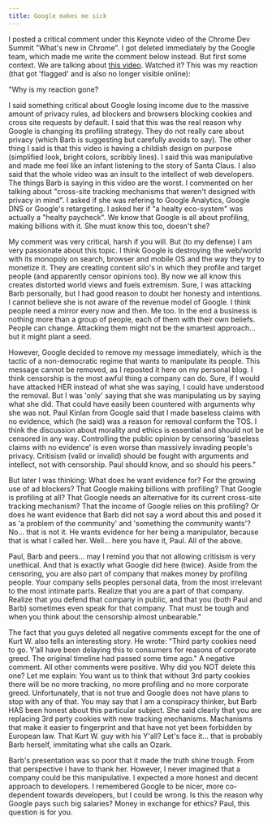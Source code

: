 ```yaml
---
title: Google makes me sick
---
```


I posted a critical comment under this Keynote video of the Chrome Dev Summit "What's new in Chrome". I got deleted immediately by the Google team, which made me write the comment below instead. But first some context. We are talking about [this video](https://www.youtube.com/watch?v=Df2U9-R-OJs). Watched it? This was my reaction (that got 'flagged' and is also no longer visible online):

"Why is my reaction gone?

I said something critical about Google losing income due to the massive amount of privacy rules, ad blockers and browsers blocking cookies and cross site requests by default. I said that this was the real reason why Google is changing its profiling strategy. They do not really care about privacy (which Barb is suggesting but carefully avoids to say). The other thing I said is that this video is having a childish design on purpose (simplified look, bright colors, scribbly lines). I said this was manipulative and made me feel like an infant listening to the story of Santa Claus. I also said that the whole video was an insult to the intellect of web developers. The things Barb is saying in this video are the worst. I commented on her talking about "cross-site tracking mechanisms that weren't designed with privacy in mind". I asked if she was refering to Google Analytics, Google DNS or Google's retargeting. I asked her if "a healty eco-system" was actually a "healty paycheck". We know that Google is all about profiling, making billions with it. She must know this too, doesn't she?

My comment was very critical, harsh if you will. But (to my defense) I am very passionate about this topic. I think Google is destroying the web/world with its monopoly on search, browser and mobile OS and the way they try to monetize it. They are creating content silo's in which they profile and target people (and apparently censor opinions too). By now we all know this creates distorted world views and fuels extremism. Sure, I was attacking Barb personally, but I had good reason to doubt her honesty and intentions. I cannot believe she is not aware of the revenue model of Google. I think people need a mirror every now and then. Me too. In the end a business is nothing more than a group of people, each of them with their own beliefs. People can change. Attacking them might not be the smartest approach... but it might plant a seed.

However, Google decided to remove my message immediately, which is the tactic of a non-democratic regime that wants to manipulate its people. This message cannot be removed, as I reposted it here on my personal blog. I think censorship is the most awful thing a company can do. Sure, if I would have attacked HER instead of what she was saying, I could have understood the removal. But I was 'only' saying that she was manipulating us by saying what she did. That could have easily been countered with arguments why she was not. Paul Kinlan from Google said that I made baseless claims with no evidence, which (he said) was a reason for removal conform the TOS. I think the discussion about morality and ethics is essential and should not be censored in any way. Controlling the public opinion by censoring 'baseless claims with no evidence' is even worse than massively invading people's privacy. Critisism (valid or invalid) should be fought with arguments and intellect, not with censorship. Paul should know, and so should his peers."

But later I was thinking: What does he want evidence for? For the growing use of ad blockers? That Google making billions with profiling? That Google is profiling at all? That Google needs an alternative for its current cross-site tracking mechanism? That the income of Google relies on this profiling? Or does he want evidence that Barb did not say a word about this and posed it as 'a problem of the community' and 'something the community wants'? No... that is not it. He wants evidence for her being a manipulator, because that is what I called her. Well... here you have it, Paul. All of the above.

Paul, Barb and peers... may I remind you that not allowing critisism is very unethical. And that is exactly what Google did here (twice). Aside from the censoring, you are also part of company that makes money by profiling people. Your company sells peoples personal data, from the most irrelevant to the most intimate parts. Realize that you are a part of that company. Realize that you defend that company in public, and that you (both Paul and Barb) sometimes even speak for that company. That must be tough and when you think about the censorship almost unbearable."

The fact that you guys deleted all negative comments except for the one of Kurt W. also tells an interesting story. He wrote: "Third party cookies need to go. Y’all have been delaying this to consumers for reasons of corporate greed. The original timeline had passed some time ago." A negative comment. All other comments were positive. Why did you NOT delete this one? Let me explain: You want us to think that without 3rd party cookies there will be no more tracking, no more profiling and no more corporate greed. Unfortunately, that is not true and Google does not have plans to stop with any of that. You may say that I am a conspiracy thinker, but Barb HAS been honest about this particular subject. She said clearly that you are replacing 3rd party cookies with new tracking mechanisms. Machanisms that make it easier to fingerprint and that have not yet been forbidden by European law. That Kurt W. guy with his Y'all? Let's face it... that is probably Barb herself, immitating what she calls an Ozark.

Barb's presentation was so poor that it made the truth shine trough. From that perspective I have to thank her. However, I never imagined that a company could be this manipulative. I expected a more honest and decent approach to developers. I remembered Google to be nicer, more co-dependent towards developers, but I could be wrong. Is this the reason why Google pays such big salaries? Money in exchange for ethics? Paul, this question is for you.
